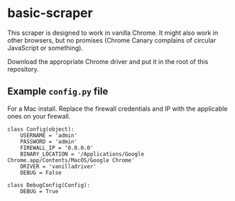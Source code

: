 # basic-scraper

This scraper is designed to work in vanilla Chrome. It might also work in other browsers, but no promises (Chrome Canary complains of circular JavaScript or something). 

Download the appropriate Chrome driver and put it in the root of this repository. 

## Example `config.py` file
For a Mac install. Replace the firewall credentials and IP with the applicable ones on your firewall. 
```
class Config(object):
    USERNAME = 'admin'
    PASSWORD = 'admin'
    FIREWALL_IP = '0.0.0.0'
    BINARY_LOCATION = '/Applications/Google Chrome.app/Contents/MacOS/Google Chrome'
    DRIVER = 'vanilladriver'
    DEBUG = False

class DebugConfig(Config):
    DEBUG = True
```

